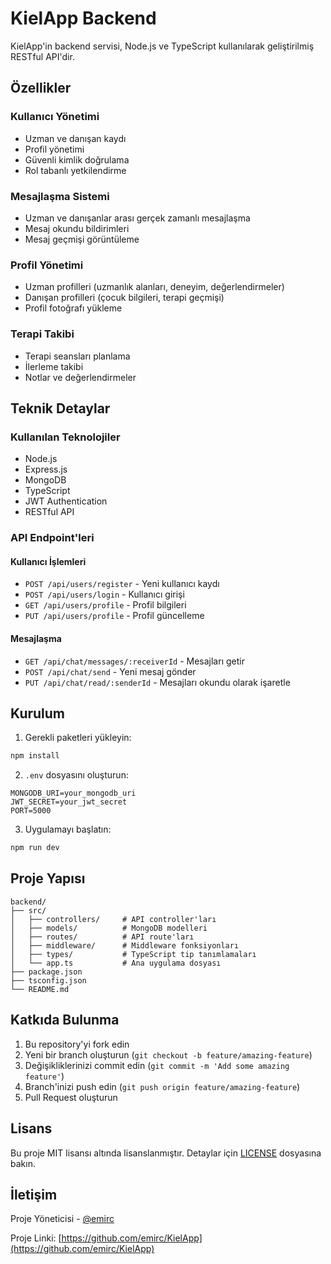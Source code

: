 # KielApp Backend

KielApp'in backend servisi, Node.js ve TypeScript kullanılarak geliştirilmiş RESTful API'dir.

## Özellikler

### Kullanıcı Yönetimi
- Uzman ve danışan kaydı
- Profil yönetimi
- Güvenli kimlik doğrulama
- Rol tabanlı yetkilendirme

### Mesajlaşma Sistemi
- Uzman ve danışanlar arası gerçek zamanlı mesajlaşma
- Mesaj okundu bildirimleri
- Mesaj geçmişi görüntüleme

### Profil Yönetimi
- Uzman profilleri (uzmanlık alanları, deneyim, değerlendirmeler)
- Danışan profilleri (çocuk bilgileri, terapi geçmişi)
- Profil fotoğrafı yükleme

### Terapi Takibi
- Terapi seansları planlama
- İlerleme takibi
- Notlar ve değerlendirmeler

## Teknik Detaylar

### Kullanılan Teknolojiler
- Node.js
- Express.js
- MongoDB
- TypeScript
- JWT Authentication
- RESTful API

### API Endpoint'leri

#### Kullanıcı İşlemleri
- `POST /api/users/register` - Yeni kullanıcı kaydı
- `POST /api/users/login` - Kullanıcı girişi
- `GET /api/users/profile` - Profil bilgileri
- `PUT /api/users/profile` - Profil güncelleme

#### Mesajlaşma
- `GET /api/chat/messages/:receiverId` - Mesajları getir
- `POST /api/chat/send` - Yeni mesaj gönder
- `PUT /api/chat/read/:senderId` - Mesajları okundu olarak işaretle

## Kurulum

1. Gerekli paketleri yükleyin:
```bash
npm install
```

2. `.env` dosyasını oluşturun:
```env
MONGODB_URI=your_mongodb_uri
JWT_SECRET=your_jwt_secret
PORT=5000
```

3. Uygulamayı başlatın:
```bash
npm run dev
```

## Proje Yapısı

```
backend/
├── src/
│   ├── controllers/     # API controller'ları
│   ├── models/          # MongoDB modelleri
│   ├── routes/          # API route'ları
│   ├── middleware/      # Middleware fonksiyonları
│   ├── types/           # TypeScript tip tanımlamaları
│   └── app.ts           # Ana uygulama dosyası
├── package.json
├── tsconfig.json
└── README.md
```

## Katkıda Bulunma

1. Bu repository'yi fork edin
2. Yeni bir branch oluşturun (`git checkout -b feature/amazing-feature`)
3. Değişikliklerinizi commit edin (`git commit -m 'Add some amazing feature'`)
4. Branch'inizi push edin (`git push origin feature/amazing-feature`)
5. Pull Request oluşturun

## Lisans

Bu proje MIT lisansı altında lisanslanmıştır. Detaylar için [LICENSE](LICENSE) dosyasına bakın.

## İletişim

Proje Yöneticisi - [@emirc](https://github.com/emirc)

Proje Linki: [https://github.com/emirc/KielApp](https://github.com/emirc/KielApp) 